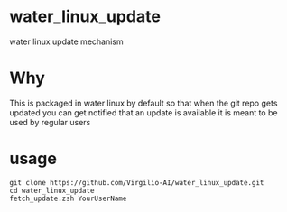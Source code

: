 # water_linux_update
water linux update mechanism

# Why
This is packaged in water linux by default
so that when the git repo gets updated
you can get notified that an update is available
it is meant to be used by regular users

# usage
```
git clone https://github.com/Virgilio-AI/water_linux_update.git
cd water_linux_update
fetch_update.zsh YourUserName
```


